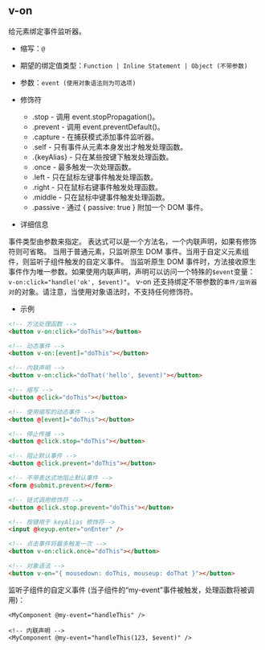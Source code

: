 ## v-on

给元素绑定事件监听器。

* 缩写：`@`

* 期望的绑定值类型：`Function | Inline Statement | Object (不带参数)`

* 参数：`event (使用对象语法则为可选项)`

* 修饰符
    * .stop - 调用 event.stopPropagation()。
    * .prevent - 调用 event.preventDefault()。
    * .capture - 在捕获模式添加事件监听器。
    * .self - 只有事件从元素本身发出才触发处理函数。
    * .{keyAlias} - 只在某些按键下触发处理函数。
    * .once - 最多触发一次处理函数。
    * .left - 只在鼠标左键事件触发处理函数。
    * .right - 只在鼠标右键事件触发处理函数。
    * .middle - 只在鼠标中键事件触发处理函数。
    * .passive - 通过 { passive: true } 附加一个 DOM 事件。

* 详细信息

事件类型由参数来指定。
表达式可以是一个方法名，一个内联声明，如果有修饰符则可省略。
当用于普通元素，只监听原生 DOM 事件。当用于自定义元素组件，则监听子组件触发的自定义事件。
当监听原生 DOM 事件时，方法接收原生事件作为唯一参数。如果使用内联声明，声明可以访问一个特殊的`$event`变量：`v-on:click="handle('ok', $event)"`。
v-on 还支持绑定不带参数的`事件/监听器对`的对象。请注意，当使用对象语法时，不支持任何修饰符。

* 示例

```html
<!-- 方法处理函数 -->
<button v-on:click="doThis"></button>

<!-- 动态事件 -->
<button v-on:[event]="doThis"></button>

<!-- 内联声明 -->
<button v-on:click="doThat('hello', $event)"></button>

<!-- 缩写 -->
<button @click="doThis"></button>

<!-- 使用缩写的动态事件 -->
<button @[event]="doThis"></button>

<!-- 停止传播 -->
<button @click.stop="doThis"></button>

<!-- 阻止默认事件 -->
<button @click.prevent="doThis"></button>

<!-- 不带表达式地阻止默认事件 -->
<form @submit.prevent></form>

<!-- 链式调用修饰符 -->
<button @click.stop.prevent="doThis"></button>

<!-- 按键用于 keyAlias 修饰符-->
<input @keyup.enter="onEnter" />

<!-- 点击事件将最多触发一次 -->
<button v-on:click.once="doThis"></button>

<!-- 对象语法 -->
<button v-on="{ mousedown: doThis, mouseup: doThat }"></button>
```

监听子组件的自定义事件 (当子组件的“my-event”事件被触发，处理函数将被调用)：

```vue
<MyComponent @my-event="handleThis" />

<!-- 内联声明 -->
<MyComponent @my-event="handleThis(123, $event)" />
```